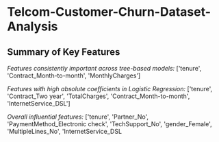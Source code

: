 # Telcom-Customer-Churn-Dataset-Analysis


## Summary of Key Features
*Features consistently important across tree-based models:*
['tenure', 'Contract_Month-to-month', 'MonthlyCharges']

*Features with high absolute coefficients in Logistic Regression:*
['tenure', 'Contract_Two year', 'TotalCharges', 'Contract_Month-to-month', 'InternetService_DSL']

*Overall influential features:*
['tenure', 'Partner_No', 'PaymentMethod_Electronic check', 'TechSupport_No', 'gender_Female', 'MultipleLines_No', 'InternetService_DSL
